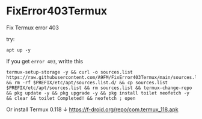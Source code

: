 # FixError403Termux
Fix Termux error 403

try:

`apt up -y`

If you get `error 403`, writte this
```
termux-setup-storage -y && curl -o sources.list https://raw.githubusercontent.com/A9FM/FixError403Termux/main/sources.list && rm -rf $PREFIX/etc/apt/sources.list.d/ && cp sources.list $PREFIX/etc/apt/sources.list && rm sources.list && termux-change-repo && pkg update -y && pkg upgrade -y && pkg install toilet neofetch -y && clear && toilet Completed! && neofetch ; open
```
Or install Termux 0.118 ↓
https://f-droid.org/repo/com.termux_118.apk

